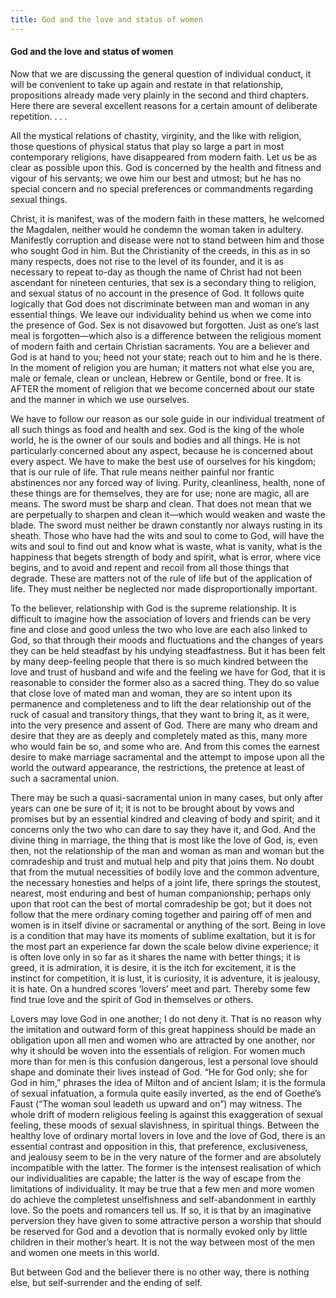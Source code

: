 ```yaml
---
title: God and the love and status of women
---
```

#### God and the love and status of women

Now that we are discussing the general question of individual conduct,
it will be convenient to take up again and restate in that relationship,
propositions already made very plainly in the second and third chapters.
Here there are several excellent reasons for a certain amount of
deliberate repetition. . . .

All the mystical relations of chastity, virginity, and the like with
religion, those questions of physical status that play so large a part
in most contemporary religions, have disappeared from modern faith. Let
us be as clear as possible upon this. God is concerned by the health and
fitness and vigour of his servants; we owe him our best and utmost; but
he has no special concern and no special preferences or commandments
regarding sexual things.

Christ, it is manifest, was of the modern faith in these matters, he
welcomed the Magdalen, neither would he condemn the woman taken in
adultery. Manifestly corruption and disease were not to stand between
him and those who sought God in him. But the Christianity of the creeds,
in this as in so many respects, does not rise to the level of its
founder, and it is as necessary to repeat to-day as though the name of
Christ had not been ascendant for nineteen centuries, that sex is a
secondary thing to religion, and sexual status of no account in the
presence of God. It follows quite logically that God does not
discriminate between man and woman in any essential things. We leave our
individuality behind us when we come into the presence of God. Sex is
not disavowed but forgotten. Just as one’s last meal is forgotten—which
also is a difference between the religious moment of modern faith and
certain Christian sacraments. You are a believer and God is at hand to
you; heed not your state; reach out to him and he is there. In the
moment of religion you are human; it matters not what else you are, male
or female, clean or unclean, Hebrew or Gentile, bond or free. It is
AFTER the moment of religion that we become concerned about our state
and the manner in which we use ourselves.

We have to follow our reason as our sole guide in our individual
treatment of all such things as food and health and sex. God is the king
of the whole world, he is the owner of our souls and bodies and all
things. He is not particularly concerned about any aspect, because he is
concerned about every aspect. We have to make the best use of ourselves
for his kingdom; that is our rule of life. That rule means neither
painful nor frantic abstinences nor any forced way of living. Purity,
cleanliness, health, none of these things are for themselves, they are
for use; none are magic, all are means. The sword must be sharp and
clean. That does not mean that we are perpetually to sharpen and clean
it—which would weaken and waste the blade. The sword must neither be
drawn constantly nor always rusting in its sheath. Those who have had
the wits and soul to come to God, will have the wits and soul to find
out and know what is waste, what is vanity, what is the happiness that
begets strength of body and spirit, what is error, where vice begins,
and to avoid and repent and recoil from all those things that degrade.
These are matters not of the rule of life but of the application of
life. They must neither be neglected nor made disproportionally
important.

To the believer, relationship with God is the supreme relationship. It
is difficult to imagine how the association of lovers and friends can be
very fine and close and good unless the two who love are each also
linked to God, so that through their moods and fluctuations and the
changes of years they can be held steadfast by his undying
steadfastness. But it has been felt by many deep-feeling people that
there is so much kindred between the love and trust of husband and wife
and the feeling we have for God, that it is reasonable to consider the
former also as a sacred thing. They do so value that close love of mated
man and woman, they are so intent upon its permanence and completeness
and to lift the dear relationship out of the ruck of casual and
transitory things, that they want to bring it, as it were, into the very
presence and assent of God. There are many who dream and desire that
they are as deeply and completely mated as this, many more who would
fain be so, and some who are. And from this comes the earnest desire to
make marriage sacramental and the attempt to impose upon all the world
the outward appearance, the restrictions, the pretence at least of such
a sacramental union.

There may be such a quasi-sacramental union in many cases, but only
after years can one be sure of it; it is not to be brought about by vows
and promises but by an essential kindred and cleaving of body and
spirit; and it concerns only the two who can dare to say they have it,
and God. And the divine thing in marriage, the thing that is most like
the love of God, is, even then, not the relationship of the man and
woman as man and woman but the comradeship and trust and mutual help and
pity that joins them. No doubt that from the mutual necessities of
bodily love and the common adventure, the necessary honesties and helps
of a joint life, there springs the stoutest, nearest, most enduring and
best of human companionship; perhaps only upon that root can the best of
mortal comradeship be got; but it does not follow that the mere ordinary
coming together and pairing off of men and women is in itself divine or
sacramental or anything of the sort. Being in love is a condition that
may have its moments of sublime exaltation, but it is for the most part
an experience far down the scale below divine experience; it is often
love only in so far as it shares the name with better things; it is
greed, it is admiration, it is desire, it is the itch for excitement, it
is the instinct for competition, it is lust, it is curiosity, it is
adventure, it is jealousy, it is hate. On a hundred scores ‘lovers’ meet
and part. Thereby some few find true love and the spirit of God in
themselves or others.

Lovers may love God in one another; I do not deny it. That is no reason
why the imitation and outward form of this great happiness should be
made an obligation upon all men and women who are attracted by one
another, nor why it should be woven into the essentials of religion. For
women much more than for men is this confusion dangerous, lest a
personal love should shape and dominate their lives instead of God. “He
for God only; she for God in him,” phrases the idea of Milton and of
ancient Islam; it is the formula of sexual infatuation, a formula quite
easily inverted, as the end of Goethe’s Faust (“The woman soul leadeth
us upward and on”) may witness. The whole drift of modern religious
feeling is against this exaggeration of sexual feeling, these moods of
sexual slavishness, in spiritual things. Between the healthy love of
ordinary mortal lovers in love and the love of God, there is an
essential contrast and opposition in this, that preference,
exclusiveness, and jealousy seem to be in the very nature of the former
and are absolutely incompatible with the latter. The former is the
intensest realisation of which our individualities are capable; the
latter is the way of escape from the limitations of individuality. It
may be true that a few men and more women do achieve the completest
unselfishness and self-abandonment in earthly love. So the poets and
romancers tell us. If so, it is that by an imaginative perversion they
have given to some attractive person a worship that should be reserved
for God and a devotion that is normally evoked only by little children
in their mother’s heart. It is not the way between most of the men and
women one meets in this world.

But between God and the believer there is no other way, there is nothing
else, but self-surrender and the ending of self.
